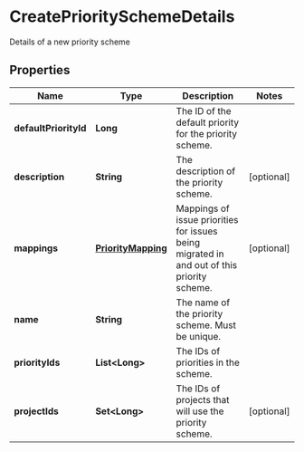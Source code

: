 

# CreatePrioritySchemeDetails

Details of a new priority scheme

## Properties

| Name | Type | Description | Notes |
|------------ | ------------- | ------------- | -------------|
|**defaultPriorityId** | **Long** | The ID of the default priority for the priority scheme. |  |
|**description** | **String** | The description of the priority scheme. |  [optional] |
|**mappings** | [**PriorityMapping**](PriorityMapping.md) | Mappings of issue priorities for issues being migrated in and out of this priority scheme. |  [optional] |
|**name** | **String** | The name of the priority scheme. Must be unique. |  |
|**priorityIds** | **List&lt;Long&gt;** | The IDs of priorities in the scheme. |  |
|**projectIds** | **Set&lt;Long&gt;** | The IDs of projects that will use the priority scheme. |  [optional] |



